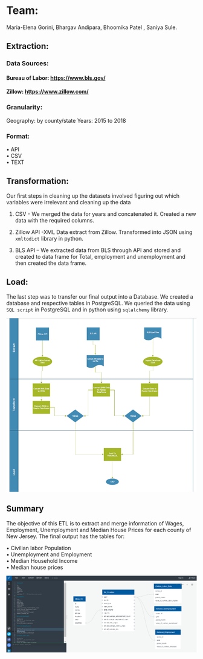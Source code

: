 # Team:
Maria-Elena Gorini, Bhargav Andipara, Bhoomika Patel , Saniya Sule.

## Extraction:
### Data Sources:

#### Bureau of Labor: https://www.bls.gov/ 
#### Zillow: https://www.zillow.com/

### Granularity:
Geography: by county/state
Years: 2015 to 2018

### Format:
•	API  
•	CSV   
•	TEXT


## Transformation:
Our first steps in cleaning up the datasets involved figuring out which variables were irrelevant and cleaning up the data

1. CSV - We merged the data for years and concatenated it. Created a new data with the required columns. 

2. Zillow API -XML Data extract from Zillow. Transformed into JSON using `xmltodict` library in python.

3. BLS API – We extracted data from BLS through API and stored and created to data frame for Total, employment and unemployment and then created the data frame.

## Load:
The last step was to transfer our final output into a Database. We created a database and respective tables in PostgreSQL. 
We queried the data using `SQL script` in PostgreSQL and in python using `sqlalchemy` library.

![](/Images/flowchart.PNG)


## Summary
The objective of this ETL is to extract and merge information of Wages, Employment, Unemployment and Median House Prices for each county of New Jersey. The final output has the tables for:

•	Civilian labor Population  
•	Unemployment and Employment   
•	Median Household Income  
•	Median house prices  

![](/Images/DBDimage.PNG)


